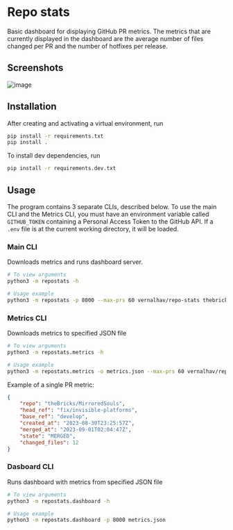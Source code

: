 # Repo stats
Basic dashboard for displaying GitHub PR metrics. The metrics that are currently displayed 
in the dashboard are the average number of files changed per PR and the number of hotfixes
per release.

## Screenshots
![image](https://github.com/Vernalhav/repo-stats/assets/40337396/84a81cb0-aec5-4c33-aeea-61c01046f05f)


## Installation
After creating and activating a virtual environment, run
```bash
pip install -r requirements.txt
pip install .
```
To install dev dependencies, run
```bash
pip install -r requirements.dev.txt
```

## Usage
The program contains 3 separate CLIs, described below. To use the main CLI and the Metrics CLI, you must have
an environment variable called `GITHUB_TOKEN` containing a Personal Access Token to the GitHub API. If a `.env`
file is at the current working directory, it will be loaded.

### Main CLI
Downloads metrics and runs dashboard server.
```bash
# To view arguments
python3 -m repostats -h

# Usage example
python3 -m repostats -p 8000 --max-prs 60 vernalhav/repo-stats thebricks/mirroredsouls
```

### Metrics CLI
Downloads metrics to specified JSON file
```bash
# To view arguments
python3 -m repostats.metrics -h

# Usage example
python3 -m repostats.metrics -o metrics.json --max-prs 60 vernalhav/repo-stats thebricks/mirroredsouls
```

Example of a single PR metric:
```json
{
    "repo": "theBricks/MirroredSouls",
    "head_ref": "fix/invisible-platforms",
    "base_ref": "develop",
    "created_at": "2023-08-30T23:25:57Z",
    "merged_at": "2023-09-01T02:04:47Z",
    "state": "MERGED",
    "changed_files": 12
}
```

### Dasboard CLI
Runs dashboard with metrics from specified JSON file
```bash
# To view arguments
python3 -m repostats.dashboard -h

# Usage example
python3 -m repostats.dashboard -p 8000 metrics.json
```
